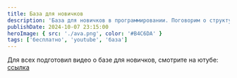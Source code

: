 ```yaml
---
title: База для новичков
description: 'База для новичков в программировании. Поговорим о структурах данных'
publishDate: 2024-10-07 23:15:00
heroImage: { src: './ava.png', color: '#B4C6DA' }
tags: ['бесплатно', 'youtube', 'база']
---
```


Для всех подготовил видео о базе для новичков, смотрите на ютубе: [ссылка](https://youtu.be/0c_FWyAX88c)
